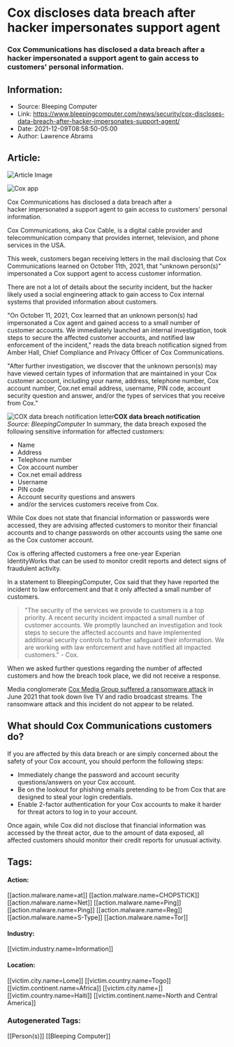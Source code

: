 # Cox discloses data breach after hacker impersonates support agent
### Cox Communications has disclosed a data breach after a hacker impersonated a support agent to gain access to customers' personal information.

## Information:
+ Source: Bleeping Computer
+ Link: https://www.bleepingcomputer.com/news/security/cox-discloses-data-breach-after-hacker-impersonates-support-agent/
+ Date: 2021-12-09T08:58:50-05:00
+ Author: Lawrence Abrams


## Article:
![Article Image](https://www.bleepstatic.com/content/hl-images/2021/12/09/cox-header.jpg)

![Cox app](https://www.bleepstatic.com/content/hl-images/2021/12/09/cox-header.jpg)


Cox Communications has disclosed a data breach after a hacker impersonated a support agent to gain access to customers' personal information.


Cox Communications, aka Cox Cable, is a digital cable provider and telecommunication company that provides internet, television, and phone services in the USA.


This week, customers began receiving letters in the mail disclosing that Cox Communications learned on October 11th, 2021, that "unknown person(s)" impersonated a Cox support agent to access customer information.


There are not a lot of details about the security incident, but the hacker likely used a social engineering attack to gain access to Cox internal systems that provided information about customers.


"On October 11, 2021, Cox learned that an unknown person(s) had impersonated a Cox agent and gained access to a small number of customer accounts. We immediately launched an internal investigation, took steps to secure the affected customer accounts, and notified law enforcement of the incident," reads the data breach notification signed from Amber Hall, Chief Compliance and Privacy Officer of Cox Communications.


"After further investigation, we discover that the unknown person(s) may have viewed certain types of information that are maintained in your Cox customer account, including your name, address, telephone number, Cox account number, Cox.net email address, username, PIN code, account security question and answer, and/or the types of services that you receive from Cox."



![COX data breach notification letter](https://www.bleepstatic.com/images/news/security/d/data-breaches/c/cox/cox-data-breach-notification-letter.jpg)**COX data breach notification**  
*Source: BleepingComputer*
In summary, the data breach exposed the following sensitive information for affected customers:


* Name
* Address
* Telephone number
* Cox account number
* Cox.net email address
* Username
* PIN code
* Account security questions and answers
* and/or the services customers receive from Cox.

While Cox does not state that financial information or passwords were accessed, they are advising affected customers to monitor their financial accounts and to change passwords on other accounts using the same one as the Cox customer account. 


Cox is offering affected customers a free one-year Experian IdentityWorks that can be used to monitor credit reports and detect signs of fraudulent activity.


In a statement to BleepingComputer, Cox said that they have reported the incident to law enforcement and that it only affected a small number of customers.



> 
> "The security of the services we provide to customers is a top priority. A recent security incident impacted a small number of customer accounts. We promptly launched an investigation and took steps to secure the affected accounts and have implemented additional security controls to further safeguard their information. We are working with law enforcement and have notified all impacted customers." - Cox.
> 
> 
> 


When we asked further questions regarding the number of affected customers and how the breach took place, we did not receive a response.


Media conglomerate [Cox Media Group suffered a ransomware attack](https://www.bleepingcomputer.com/news/security/cox-media-group-confirms-ransomware-attack-that-took-down-broadcasts/) in June 2021 that took down live TV and radio broadcast streams. The ransomware attack and this incident do not appear to be related.


What should Cox Communications customers do?
--------------------------------------------


If you are affected by this data breach or are simply concerned about the safety of your Cox account, you should perform the following steps:


* Immediately change the password and account security questions/answers on your Cox account.
* Be on the lookout for phishing emails pretending to be from Cox that are designed to steal your login credentials.
* Enable 2-factor authentication for your Cox accounts to make it harder for threat actors to log in to your account.

Once again, while Cox did not disclose that financial information was accessed by the threat actor, due to the amount of data exposed, all affected customers should monitor their credit reports for unusual activity.





## Tags:

#### Action:
[[action.malware.name=at]] [[action.malware.name=CHOPSTICK]] [[action.malware.name=Net]] [[action.malware.name=Ping]] [[action.malware.name=Ping]] [[action.malware.name=Reg]] [[action.malware.name=S-Type]] [[action.malware.name=Tor]]

#### Industry:
[[victim.industry.name=Information]]

#### Location:
[[victim.city.name=Lome]] [[victim.country.name=Togo]] [[victim.continent.name=Africa]] [[victim.city.name=]] [[victim.country.name=Haiti]] [[victim.continent.name=North and Central America]]

### Autogenerated Tags:
[[Person(s)]] [[Bleeping Computer]]

